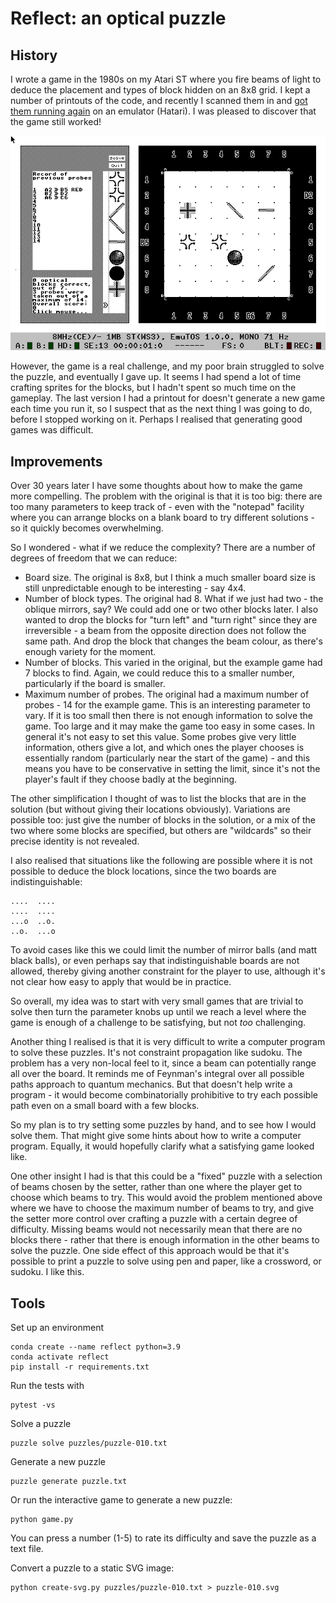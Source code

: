 # Reflect: an optical puzzle

## History

I wrote a game in the 1980s on my Atari ST where you fire beams of light to deduce the placement and types of block hidden on an 8x8 grid.
I kept a number of printouts of the code, and recently I scanned them in and [got them running again](history/README.md) on an emulator (Hatari). I was pleased to discover that the game still worked!

![Optical blocks game running on the Hatari ST emulator](history/images/st_game.png)

However, the game is a real challenge, and my poor brain struggled to solve the puzzle, and eventually I gave up. It seems I had spend a lot of time crafting sprites for the blocks, but I hadn't spent so much time on the gameplay. The last version I had a printout for doesn't generate a new game each time you run it, so I suspect that as the next thing I was going to do, before I stopped working on it. Perhaps I realised that generating good games was difficult.

## Improvements

Over 30 years later I have some thoughts about how to make the game more compelling. The problem with the original is that it is too big: there are too many parameters to keep track of - even with the "notepad" facility where you can arrange blocks on a blank board to try different solutions - so it quickly becomes overwhelming.

So I wondered - what if we reduce the complexity? There are a number of degrees of freedom that we can reduce:

- Board size. The original is 8x8, but I think a much smaller board size is still unpredictable enough to be interesting - say 4x4.
- Number of block types. The original had 8. What if we just had two - the oblique mirrors, say? We could add one or two other blocks later. I also wanted to drop the blocks for "turn left" and "turn right" since they are irreversible - a beam from the opposite direction does not follow the same path. And drop the block that changes the beam colour, as there's enough variety for the moment.
- Number of blocks. This varied in the original, but the example game had 7 blocks to find. Again, we could reduce this to a smaller number, particularly if the board is smaller.
- Maximum number of probes. The original had a maximum number of probes - 14 for the example game. This is an interesting parameter to vary. If it is too small then there is not enough information to solve the game. Too large and it may make the game too easy in some cases. In general it's not easy to set this value. Some probes give very little information, others give a lot, and which ones the player chooses is essentially random (particularly near the start of the game) - and this means you have to be conservative in setting the limit, since it's not the player's fault if they choose badly at the beginning.

The other simplification I thought of was to list the blocks that are in the solution (but without giving their locations obviously). Variations are possible too: just give the number of blocks in the solution, or a mix of the two where some blocks are specified, but others are "wildcards" so their precise identity is not revealed.

I also realised that situations like the following are possible where it is not possible to deduce the block locations, since the two boards are indistinguishable:

```
....  ....
....  ....
...o  ..o.
..o.  ...o
```

To avoid cases like this we could limit the number of mirror balls (and matt black balls), or even perhaps say that indistinguishable boards are not allowed, thereby giving another constraint for the player to use, although it's not clear how easy to apply that would be in practice.

So overall, my idea was to start with very small games that are trivial to solve then turn the parameter knobs up until we reach a level where the game is enough of a challenge to be satisfying, but not _too_ challenging.

Another thing I realised is that it is very difficult to write a computer program to solve these puzzles. It's not constraint propagation like sudoku. The problem has a very non-local feel to it, since a beam can potentially range all over the board. It reminds me of Feynman's integral over all possible paths approach to quantum mechanics. But that doesn't help write a program - it would become combinatorially prohibitive to try each possible path even on a small board with a few blocks.

So my plan is to try setting some puzzles by hand, and to see how I would solve them. That might give some hints about how to write a computer program. Equally, it would hopefully clarify what a satisfying game looked like.

One other insight I had is that this could be a "fixed" puzzle with a selection of beams chosen by the setter, rather than one where the player get to choose which beams to try. This would avoid the problem mentioned above where we have to choose the maximum number of beams to try, and give the setter more control over crafting a puzzle with a certain degree of difficulty. Missing beams would not necessarily mean that there are no blocks there - rather that there is enough information in the other beams to solve the puzzle. One side effect of this approach would be that it's possible to print a puzzle to solve using pen and paper, like a crossword, or sudoku. I like this.

## Tools

Set up an environment

```shell
conda create --name reflect python=3.9
conda activate reflect
pip install -r requirements.txt
```

Run the tests with

```shell
pytest -vs
```

Solve a puzzle

```shell
puzzle solve puzzles/puzzle-010.txt
```

Generate a new puzzle

```shell
puzzle generate puzzle.txt
```

Or run the interactive game to generate a new puzzle:

```shell
python game.py
```

You can press a number (1-5) to rate its difficulty and save the puzzle as a text file.

Convert a puzzle to a static SVG image:

```shell
python create-svg.py puzzles/puzzle-010.txt > puzzle-010.svg
```
